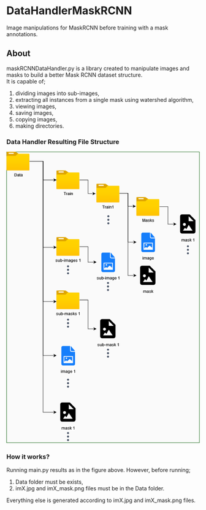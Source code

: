 # DataHandlerMaskRCNN
Image manipulations for MaskRCNN before training with a mask annotations.

## About
maskRCNNDataHandler.py is a library created to manipulate images and masks to build a better Mask RCNN dataset structure.         
It is capable of;   
1. dividing images into sub-images,    
2. extracting all instances from a single mask using watershed algorithm,    
3. viewing images,    
4. saving images,    
5. copying images,    
6. making directories.   


### Data Handler Resulting File Structure
![Data Handler Resulting File Structure](resources/dataHandlerStructure(1).png)

### How it works?   
Running main.py results as in the figure above. However, before running;   
1. Data folder must be exists,   
2. imX.jpg and imX_mask.png files must be in the Data folder.   

Everything else is generated according to imX.jpg and imX_mask.png files.  
